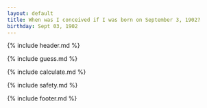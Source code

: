 ```yaml
---
layout: default
title: When was I conceived if I was born on September 3, 1902?
birthday: Sept 03, 1902
---
```


{% include header.md %}

{% include guess.md %}

{% include calculate.md %}

{% include safety.md %}

{% include footer.md %}



